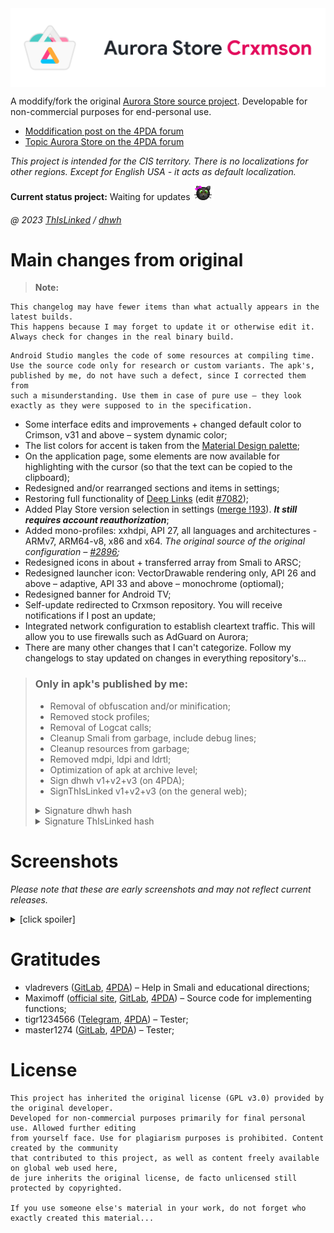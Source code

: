<img id="logo" align="center" src="README.logo.webp"  alt="Aurora Store Crxmson" />

A moddify/fork the original [Aurora Store source project](https://gitlab.com/AuroraOSS/AuroraStore). Developable for non-commercial purposes for end-personal use.

* [Moddification post on the 4PDA forum](https://4pda.to/forum/index.php?showtopic=887569&view=findpost&p=116441910)
* [Topic Aurora Store on the 4PDA forum](https://4pda.to/forum/index.php?showtopic=887569)

*This project is intended for the CIS territory. There is no localizations for other regions. Except for English USA - it acts as default localization.*

**Current status project:** Waiting for updates <img src="README.kitten.webp"  alt=" =^.^= " style="width: 35px;" />

###### @ 2023 [ThIsLinked](https://t.me/thislinked) / [dhwh](https://4pda.to/forum/index.php?showuser=9870529)

# Main changes from original

> **Note:**
```
This changelog may have fewer items than what actually appears in the latest builds.
This happens because I may forget to update it or otherwise edit it.
Always check for changes in the real binary build.
```
```
Android Studio mangles the code of some resources at compiling time.
Use the source code only for research or custom variants. The apk's,
published by me, do not have such a defect, since I corrected them from
such a misunderstanding. Use them in case of pure use – they look
exactly as they were supposed to in the specification.
```

* Some interface edits and improvements + changed default color to Crimson, v31 and above – system dynamic color;
* The list colors for accent is taken from the [Material Design palette](https://m2.material.io/design/color/the-color-system.html#color-theme-creation);
* On the application page, some elements are now available for highlighting with the cursor (so that the text can be copied to the clipboard);
* Redesigned and/or rearranged sections and items in settings;
* Restoring full functionality of [Deep Links](https://developer.android.com/training/app-links/deep-linking) (edit [#7082](https://4pda.to/forum/index.php?showtopic=887569&view=findpost&p=124420039));
* Added Play Store version selection in settings ([merge !193](https://gitlab.com/AuroraOSS/AuroraStore/-/merge_requests/193)). ***It still requires account reauthorization***;
* Added mono-profiles: xxhdpi, API 27, all languages and architectures - ARMv7, ARM64-v8, x86 and x64. *The original source of the original configuration – [#2896](https://4pda.to/forum/index.php?showtopic=887569&view=findpost&p=106493433);*
* Redesigned icons in about + transferred array from Smali to ARSC;
* Redesigned launcher icon: VectorDrawable rendering only, API 26 and above – adaptive, API 33 and above – monochrome (optiomal);
* Redesigned banner for Android TV;
* Self-update redirected to Crxmson repository. You will receive notifications if I post an update;
* Integrated network configuration to establish cleartext traffic.  This will allow you to use firewalls such as AdGuard on Aurora;
* There are many other changes that I can't categorize. Follow my changelogs to stay updated on changes in everything repository's...

> ### Only in apk's published by me:
> * Removal of obfuscation and/or minification;
> * Removed stock profiles;
> * Removal of Logcat calls;
> * Cleanup Smali from garbage, include debug lines;
> * Cleanup resources from garbage;
> * Removed mdpi, ldpi and ldrtl;
> * Optimization of apk at archive level;
> * Sign dhwh v1+v2+v3 (on 4PDA);
> * SignThIsLinked v1+v2+v3 (on the general web);
> <details><summary>Signature dhwh hash</summary>
>
> _**HEX/DEC:** 0x97d83e3e (-1747435970)_
>
> _**CRC32/DEC:** 0x6a8059f7 (1786796535)_
>
> _**MD5:** 050284900ab95f8de385b8552951cbcc_
>
> _**SHA1:** 6e6b12dbb39099654d1043826e7f9480eee29b55_
>
> _**SHA256:** b21ac037532ea9ae47e98afacb9756fb116f0b11c51860c8115d29512a69eb6c_
> </details>
> <details><summary>Signature ThIsLinked hash</summary>
>
> _**HEX/DEC:** 0x6264f009 (1650782217)_
>
> _**CRC32/DEC:** 0xe2e95680 (-488024448)_
>
> _**MD5:** 21247d96e07877efc1867081d6697a56_
>
> _**SHA1:** 052e470e98d916ad731fca81c38a80b5309eea0e_
>
> _**SHA256:** 2d2e593e349bfff9b371228604579d30028719fe13e97d5ca0610d92ea6c948_
> </details>

# Screenshots

*Please note that these are early screenshots and may not reflect current releases.*

<details><summary>[click spoiler]</summary>
<img src="Screenshots/Screenshot_1.webp" alt="Screenshot_1" /><img src="Screenshots/Screenshot_2.webp" alt="Screenshot_2" /><img src="Screenshots/Screenshot_2-amber.webp" alt="Screenshot_2-amber" /><img src="Screenshots/Screenshot_2-indigo.webp" alt="Screenshot_2-indigo" /><img src="Screenshots/Screenshot_2-dark.webp" alt="Screenshot_2-dark" /><img src="Screenshots/Screenshot_2-black.webp" alt="Screenshot_2-black" /><img src="Screenshots/Screenshot_3.webp" alt="Screenshot_3" /><img src="Screenshots/Screenshot_4.webp" alt="Screenshot_4" /><img src="Screenshots/Screenshot_5.webp" alt="Screenshot_5" /><img src="Screenshots/Screenshot_6.webp" alt="Screenshot_6" /><img src="Screenshots/Screenshot_7.webp" alt="Screenshot_7" /><img src="Screenshots/Screenshot_8.webp" alt="Screenshot_8" /><img src="Screenshots/Screenshot_8-listAccents.webp" alt="Screenshot_8-listAccents" /><img src="Screenshots/Screenshot_9.webp" alt="Screenshot_9" />
</details>

# Gratitudes

* vladrevers ([GitLab](https://gitlab.com/vladrevers), [4PDA](https://4pda.to/forum/index.php?showuser=5081201)) – Help in Smali and educational directions;
* Maximoff ([official site](https://maximoff.su/), [GitLab](https://gitlab.com/maximoff), [4PDA](https://4pda.to/forum/index.php?showuser=4424665)) – Source code for implementing functions;
* tigr1234566 ([Telegram](https://t.me/tommyhellatigr), [4PDA](https://4pda.to/forum/index.php?showuser=6432902)) – Tester;
* master1274 ([GitLab](https://gitlab.com/anikin.rusl), [4PDA](https://4pda.to/forum/index.php?showuser=5042804)) – Tester;

# License

```
This project has inherited the original license (GPL v3.0) provided by the original developer.
Developed for non-commercial purposes primarily for final personal use. Allowed further editing
from yourself face. Use for plagiarism purposes is prohibited. Content created by the community
that contributed to this project, as well as content freely available on global web used here,
de jure inherits the original license, de facto unlicensed still protected by copyrighted.

If you use someone else's material in your work, do not forget who exactly created this material...
```
